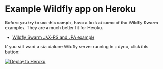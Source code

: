 # Example Wildfly app on Heroku

Before you try to use this sample, have a look at some of the Wildfly Swarm examples.
They are a much better fit for Heroku.

* [Wildfly Swarm JAX-RS and JPA example](https://github.com/kissaten/wildfly-swarm-jpa-jaxrs)

If you still want a standalone Wildfly server running in a dyno, click this button:

[![Deploy to Heroku](https://www.herokucdn.com/deploy/button.png)](https://heroku.com/deploy)
